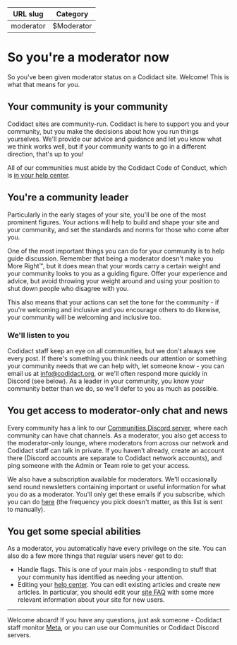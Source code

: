 | URL slug | Category |
|:--------:|:--------:|
| moderator | $Moderator |

# So you're a moderator now
So you've been given moderator status on a Codidact site. Welcome! This is what that means for you.

## Your community is your community
Codidact sites are community-run. Codidact is here to support you and your community, but you make the decisions about how you run things yourselves. We'll provide our advice and guidance and let you know what we think works well, but if your community wants to go in a different direction, that's up to you!

All of our communities must abide by the Codidact Code of Conduct, which is [in your help center](/policy/code-of-conduct).

## You're a community leader
Particularly in the early stages of your site, you'll be one of the most prominent figures. Your actions will help to build and shape your site and your community, and set the standards and norms for those who come after you.

One of the most important things you can do for your community is to help guide discussion. Remember that being a moderator doesn't make you More Right™, but it does mean that your words carry a certain weight and your community looks to you as a guiding figure. Offer your experience and advice, but avoid throwing your weight around and using your position to shut down people who disagree with you.

This also means that your actions can set the tone for the community - if you're welcoming and inclusive and you encourage others to do likewise, your community will be welcoming and inclusive too.

### We'll listen to you
Codidact staff keep an eye on all communities, but we don't always see every post. If there's something you think needs our attention or something your community needs that we can help with, let someone know - you can email us at info@codidact.org, or we'll often respond more quickly in Discord (see below). As a leader in your community, you know your community better than we do, so we'll defer to you as much as possible.

## You get access to moderator-only chat and news
Every community has a link to our [Communities Discord server](https://discord.gg/bv2aaGa), where each community can have chat channels. As a moderator, you also get access to the moderator-only lounge, where moderators from across our network and Codidact staff can talk in private. If you haven't already, create an account there (Discord accounts are separate to Codidact network accounts), and ping someone with the Admin or Team role to get your access.

We also have a subscription available for moderators. We'll occasionally send round newsletters containing important or useful information for what you do as a moderator. You'll only get these emails if you subscribe, which you can do [here](/subscriptions/new/moderators) (the frequency you pick doesn't matter, as this list is sent to manually).

## You get some special abilities
As a moderator, you automatically have every privilege on the site. You can also do a few more things that regular users never get to do:

 * Handle flags. This is one of your main jobs - responding to stuff that your community has identified as needing your attention.
 * Editing your [help center](/help). You can edit existing articles and create new articles. In particular, you should edit your [site FAQ](/help/faq) with some more relevant information about your site for new users.
 
---

Welcome aboard! If you have any questions, just ask someone - Codidact staff monitor [Meta](https://meta.codidact.com), or you can use our Communities or Codidact Discord servers.
